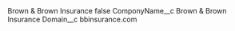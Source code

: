 <?xml version="1.0" encoding="UTF-8"?>
<CustomMetadata xmlns="http://soap.sforce.com/2006/04/metadata" xmlns:xsi="http://www.w3.org/2001/XMLSchema-instance" xmlns:xsd="http://www.w3.org/2001/XMLSchema">
    <label>Brown &amp; Brown Insurance</label>
    <protected>false</protected>
    <values>
        <field>ComponyName__c</field>
        <value xsi:type="xsd:string">Brown &amp; Brown Insurance</value>
    </values>
    <values>
        <field>Domain__c</field>
        <value xsi:type="xsd:string">bbinsurance.com</value>
    </values>
</CustomMetadata>
